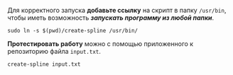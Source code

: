 Для корректного запуска **добавьте ссылку** на скрипт
в папку `/usr/bin`, чтобы иметь возможность _**запускать
программу из любой папки**_.

```shell
sudo ln -s $(pwd)/create-spline /usr/bin/
```

**Протестировать работу** можно с помощью приложенного к
репозиторию файла `input.txt`.

```shell
create-spline input.txt
```